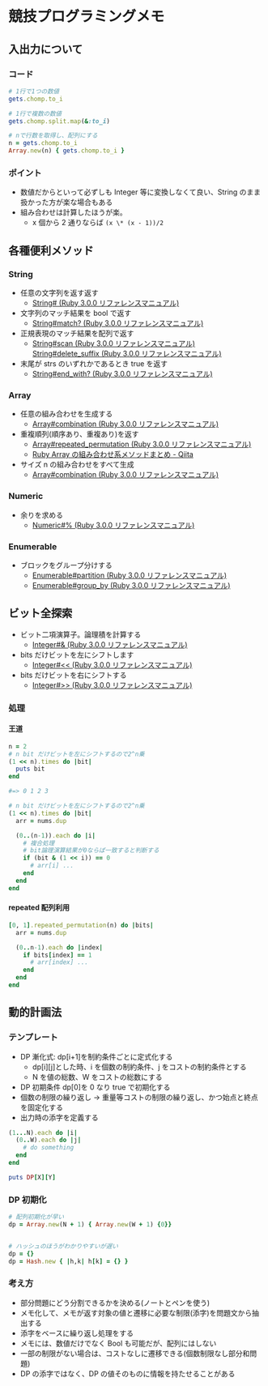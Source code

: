# 競技プログラミングメモ

## 入出力について

### コード

```rb
# 1行で1つの数値
gets.chomp.to_i

# 1行で複数の数値
gets.chomp.split.map(&:to_i)

# nで行数を取得し、配列にする
n = gets.chomp.to_i
Array.new(n) { gets.chomp.to_i }
```

### ポイント

- 数値だからといって必ずしも Integer 等に変換しなくて良い、String のまま扱かった方が楽な場合もある
- 組み合わせは計算したほうが楽。
  - x 個から 2 通りならば `(x \* (x - 1))/2`

## 各種便利メソッド

### String

- 任意の文字列を返す返す
  - [String# (Ruby 3.0.0 リファレンスマニュアル)](https://docs.ruby-lang.org/ja/latest/method/String/i/=5b=5d.html)
- 文字列のマッチ結果を bool で返す
  - [String#match? (Ruby 3.0.0 リファレンスマニュアル)](https://docs.ruby-lang.org/ja/latest/method/String/i/match=3f.html)
- 正規表現のマッチ結果を配列で返す
  - [String#scan (Ruby 3.0.0 リファレンスマニュアル)](https://docs.ruby-lang.org/ja/latest/method/String/i/scan.html)
    [String#delete_suffix (Ruby 3.0.0 リファレンスマニュアル)](https://docs.ruby-lang.org/ja/latest/method/String/i/delete_suffix.html)
- 末尾が strs のいずれかであるとき true を返す
  - [String#end_with? (Ruby 3.0.0 リファレンスマニュアル)](https://docs.ruby-lang.org/ja/latest/method/String/i/end_with=3f.html)

### Array

- 任意の組み合わせを生成する
  - [Array#combination (Ruby 3.0.0 リファレンスマニュアル)](https://docs.ruby-lang.org/ja/latest/method/Array/i/combination.html)
- 重複順列(順序あり、重複あり)を返す
  - [Array#repeated_permutation (Ruby 3.0.0 リファレンスマニュアル)](https://docs.ruby-lang.org/ja/latest/method/Array/i/repeated_permutation.html)
  - [Ruby Array の組み合わせ系メソッドまとめ - Qiita](https://qiita.com/shshimamo/items/5a458ecc88e7c24d5112)
- サイズ n の組み合わせをすべて生成
  - [Array#combination (Ruby 3.0.0 リファレンスマニュアル)](https://docs.ruby-lang.org/ja/latest/method/Array/i/combination.html)

### Numeric

- 余りを求める
  - [Numeric#% (Ruby 3.0.0 リファレンスマニュアル)](https://docs.ruby-lang.org/ja/latest/method/Numeric/i/=25.html)

### Enumerable

- ブロックをグループ分けする
  - [Enumerable#partition (Ruby 3.0.0 リファレンスマニュアル)](https://docs.ruby-lang.org/ja/latest/method/Enumerable/i/partition.html)
  - [Enumerable#group_by (Ruby 3.0.0 リファレンスマニュアル)](https://docs.ruby-lang.org/ja/latest/method/Enumerable/i/group_by.html)

## ビット全探索

- ビット二項演算子。論理積を計算する
  - [Integer#& (Ruby 3.0.0 リファレンスマニュアル)](https://docs.ruby-lang.org/ja/latest/method/Integer/i/=26.html)
- bits だけビットを左にシフトします
  - [Integer#<< (Ruby 3.0.0 リファレンスマニュアル)](https://docs.ruby-lang.org/ja/latest/method/Integer/i/=3c=3c.html)
- bits だけビットを右にシフトする
  - [Integer#>> (Ruby 3.0.0 リファレンスマニュアル)](https://docs.ruby-lang.org/ja/latest/method/Integer/i/=3e=3e.html)

### 処理

#### 王道

```rb
n = 2
# n bit だけビットを左にシフトするので2^n乗
(1 << n).times do |bit|
  puts bit
end

#=> 0 1 2 3
```

```rb
# n bit だけビットを左にシフトするので2^n乗
(1 << n).times do |bit|
  arr = nums.dup

  (0..(n-1)).each do |i|
    # 複合処理
    # bit論理演算結果が0ならば一致すると判断する
    if (bit & (1 << i)) == 0
      # arr[i] ...
    end
  end
end
```

#### repeated 配列利用

```rb
[0, 1].repeated_permutation(n) do |bits|
  arr = nums.dup

  (0..n-1).each do |index|
    if bits[index] == 1
      # arr[index] ...
    end
  end
end
```

## 動的計画法

### テンプレート

- DP 漸化式: dp[i+1]を制約条件ごとに定式化する
  - dp[i][j]とした時、i を個数の制約条件、j をコストの制約条件とする
  - N を値の総数、W をコストの総数にする
- DP 初期条件 dp[0]を 0 なり true で初期化する
- 個数の制限の繰り返し -> 重量等コストの制限の繰り返し、かつ始点と終点を固定化する
- 出力時の添字を定義する

```rb
(1...N).each do |i|
  (0..W).each do |j|
    # do something
  end
end

puts DP[X][Y]
```

### DP 初期化

```rb
# 配列初期化が早い
dp = Array.new(N + 1) { Array.new(W + 1) {0}}


# ハッシュのほうがわかりやすいが遅い
dp = {}
dp = Hash.new { |h,k| h[k] = {} }
```

### 考え方

- 部分問題にどう分割できるかを決める(ノートとペンを使う)
- メモ化して、メモが返す対象の値と遷移に必要な制限(添字)を問題文から抽出する
- 添字をベースに繰り返し処理をする
- メモには、数値だけでなく Bool も可能だが、配列にはしない
- 一部の制限がない場合は、コストなしに遷移できる(個数制限なし部分和問題)
- DP の添字ではなく、DP の値そのものに情報を持たせることがある
